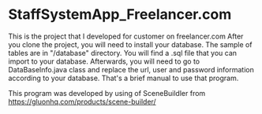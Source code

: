 # StaffSystemApp_Freelancer.com
This is the project that I developed for customer on freelancer.com
After you clone the project, you will need to install your database. The sample of tables are in "/database" directory.
You will find a .sql file that you can import to your database.
Afterwards, you will need to go to DataBaseInfo.java class and replace the url, user and password information according to your database.
That's a brief manual to use that program.

This program was developed by using of SceneBuildler from https://gluonhq.com/products/scene-builder/

